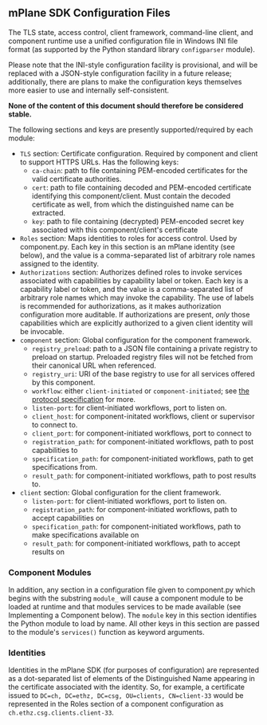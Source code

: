 
## mPlane SDK Configuration Files

The TLS state, access control, client framework, command-line client, and component runtime use a unified configuration file in Windows INI file format (as supported by the Python standard library `configparser` module).

Please note that the INI-style configuration facility is provisional, and will be replaced with a JSON-style configuration facility in a future release; additionally, there are plans to make the configuration keys themselves more easier to use and internally self-consistent.

**None of the content of this document should therefore be considered stable.**

The following sections and keys are presently supported/required by each module:

- `TLS` section: Certificate configuration. Required by component and client to support HTTPS URLs. Has the following keys:
    - `ca-chain`: path to file containing PEM-encoded certificates for the valid certificate authorities.
    - `cert`: path to file containing decoded and PEM-encoded certificate identifying this component/client. Must contain the decoded certificate as well, from which the distinguished name can be extracted.
    - `key`: path to file containing (decrypted) PEM-encoded secret key associated with this component/client's certificate
- `Roles` section: Maps identities to roles for access control. Used by component.py. Each key in this section is an mPlane identity (see below), and the value is a comma-separated list of arbitrary role names assigned to the identity.
- `Authorizations` section: Authorizes defined roles to invoke services associated with capabilities by capability label or token. Each key is a capability label or token, and the value is a comma-separated list of arbitrary role names which may invoke the capability. The use of labels is recommended for authorizations, as it makes authorization configuration more auditable. If authorizations are present, _only_ those capabilities which are explicitly authorized to a given client identity will be invocable.
- `component` section: Global configuration for the component framework.
  - `registry_preload`: path to a JSON file containing a private registry to preload on startup. Preloaded registry files will not be fetched from their canonical URL when referenced.
  - `registry_uri`: URI of the base registry to use for all services offered by this component.
  - `workflow`: either `client-initiated` or `component-initiated`; see [the protocol specification](protocol-spec.md) for more.
  - `listen-port`: for client-initiated workflows, port to listen on.
  - `client_host`: for component-initated workflows, client or supervisor to connect to.
  - `client_port`: for component-initiated workflows, port to connect to
  - `registration_path`: for component-initiated workflows, path to post capabilities to
  - `specification_path`: for component-initiated workflows, path to get specifications from.
  - `result_path`: for component-initiated workflows, path to post results to.
- `client` section: Global configuration for the client framework.
  - `listen-port`: for client-initiated workflows, port to listen on.
  - `registration_path`: for component-initiated workflows, path to accept capabilities on
  - `specification_path`: for component-initiated workflows, path to make specifications available on
  - `result_path`: for component-initiated workflows, path to accept results on

### Component Modules

In addition, any section in a configuration file given to component.py which begins with the substring `module_` will cause a component module to be loaded at runtime and that modules services to be made available (see Implementing a Component below). The `module` key in this section identifies the Python module to load by name. All other keys in this section are passed to the module's `services()` function as keyword arguments.

### Identities

Identities in the mPlane SDK (for purposes of configuration) are represented as a dot-separated list of elements of the Distinguished Name appearing in the certificate associated with the identity. So, for example, a certificate issued to `DC=ch, DC=ethz, DC=csg, OU=clients, CN=client-33` would be represented in the Roles section of a component configuration as `ch.ethz.csg.clients.client-33`.
